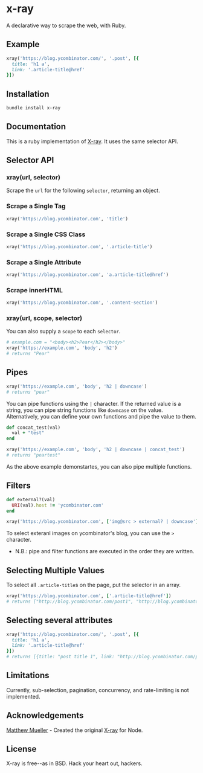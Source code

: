 # x-ray

A declarative way to scrape the web, with Ruby.

## Example

```ruby
xray('https://blog.ycombinator.com/', '.post', [{
  title: 'h1 a',
  link: '.article-title@href'
}])
```

## Installation

```bash
bundle install x-ray
```

## Documentation

This is a ruby implementation of [X-ray](https://github.com/matthewmueller/x-ray). It uses the same selector API.

## Selector API

### xray(url, selector)

Scrape the `url` for the following `selector`, returning an object.

### Scrape a Single Tag

```ruby
xray('https://blog.ycombinator.com', 'title')
```

### Scrape a Single CSS Class
```ruby
xray('https://blog.ycombinator.com', '.article-title')
```

### Scrape a Single Attribute
```ruby
xray('https://blog.ycombinator.com', 'a.article-title@href')
```

### Scrape innerHTML
```ruby
xray('https://blog.ycombinator.com', '.content-section')
```

### xray(url, scope, selector)
You can also supply a `scope` to each `selector`.

```ruby
# example.com = "<body><h2>Pear</h2></body>"
xray('https://example.com', 'body', 'h2')
# returns "Pear"
```

## Pipes
```ruby
xray('https://example.com', 'body', 'h2 | downcase')
# returns "pear"
```

You can pipe functions using the `|` character. If the returned value is a string, you can pipe string functions like `downcase` on the value. Alternatively, you can define your own functions and pipe the value to them.

```ruby
def concat_test(val)
  val + "test"
end

xray('https://example.com', 'body', 'h2 | downcase | concat_test')
# returns "peartest"
```

As the above example demonstartes, you can also pipe multiple functions.

## Filters
```ruby
def external?(val)
  URI(val).host != 'ycombinator.com'
end
```

```ruby
xray('https://blog.ycombinator.com', ['img@src > external? | downcase'])
```

To select exteranl images on ycombinator's blog, you can use the `>` character.

* N.B.: pipe and filter functions are executed in the order they are written.

## Selecting Multiple Values
To select all `.article-title`s on the page, put the selector in an array.

```ruby
xray('https://blog.ycombinator.com', ['.article-title@href'])
# returns ["http://blog.ycombinator.com/post1", "http://blog.ycombinator.com/post2", ...]
```

## Selecting several attributes
```ruby
xray('https://blog.ycombinator.com/', '.post', [{
  title: 'h1 a',
  link: '.article-title@href'
}])
# returns [{title: "post title 1", link: "http://blog.ycombinator.com/post1"}, {title: "post title 2", link: "http://blog.ycombinator.com/post2"}, ...]
```

## Limitations

Currently, sub-selection, pagination, concurrency, and rate-limiting is not implemented.

## Acknowledgements

[Matthew Mueller](https://github.com/matthewmueller) - Created the original [X-ray](https://github.com/matthewmueller/x-ray) for Node.

## License

X-ray is free--as in BSD. Hack your heart out, hackers.
